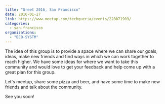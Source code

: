 ```yaml
---
title: "Greet 2016, San Francisco"
date: 2016-01-27
link: https://www.meetup.com/techqueria/events/228071909/
categories:
  - san-francisco
organizations:
  - "ECO-SYSTM"
---
```


The idea of this group is to provide a space where we can share our goals, ideas, make new friends and find ways in which we can work together to reach higher. We have some ideas for where we want to take this community and would love to get your feedback and help come up with a great plan for this group.

Let's meetup, share some pizza and beer, and have some time to make new friends and talk about the community.

See you soon!

